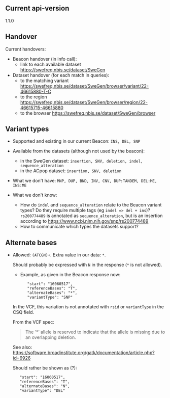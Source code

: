 ## Current api-version
1.1.0

## Handover

Current handovers:
- Beacon handover (in info call):
   - link to each available dataset https://swefreq.nbis.se/dataset/SweGen
- Dataset handover (for each match in queries):
   - to the matching variant https://swefreq.nbis.se/dataset/SweGen/browser/variant/22-46615880-T-C
   - to the region https://swefreq.nbis.se/dataset/SweGen/browser/region/22-46615715-46615880
   - to the browser https://swefreq.nbis.se/dataset/SweGen/browser
   

## Variant types

- Supported and existing in our current Beacon: `INS, DEL, SNP`

- Available from the datasets (although not used by the beacon):
    - in the SweGen dataset: `insertion, SNV, deletion, indel, sequence_alteration`
    - in the ACpop dataset: `insertion, SNV, deletion`

- What we don't have: `MNP, DUP, BND, INV, CNV, DUP:TANDEM, DEL:ME, INS:ME`

- What we don't know:
  - How do `indel` and `sequence_alteration` relate to the Beacon variant types? Do they require multiple tags (eg `indel => del + ins`)?
     `rs200774489` is annotated as `sequence_alteration`, but is an insertion according to https://www.ncbi.nlm.nih.gov/snp/rs200774489
  - How to communicate which types the datasets support?


## Alternate bases

- Allowed: `(ATCGN)+`. Extra value in our data: `*`.

    Should probably be expressed with `N` in the response (`*` is not allowed).
     - Example, as given in the Beacon response now:
       ```"referenceName": "22",
          "start": "16060517",
          "referenceBases": "T",
          "alternateBases": "*",
          "variantType": "SNP"
       ```
     In the VCF, this variation is not annotated with `rsid` or `variantType` in the CSQ field.

     From the VCF spec:
     > The ‘*’ allele is reserved to indicate that the allele is missing due to an overlapping deletion.
     
     See also: https://software.broadinstitute.org/gatk/documentation/article.php?id=6926

     Should rather be shown as (?):
     ```"referenceName": "22",
        "start": "16060517",
        "referenceBases": "T",
        "alternateBases": "N",
        "variantType": "DEL"
     ```
